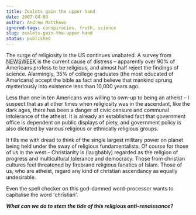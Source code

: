 ```yaml
---
title: Zealots gain the upper hand
date: 2007-04-03
author: Andrew Matthews
ignored-tags: conspiracies, froth, science
slug: zealots-gain-the-upper-hand
status: published
---
```


The surge of religiosity in the US continues unabated. A survey from [NEWSWEEK](http://www.msnbc.msn.com/id/17879317/site/newsweek/) is the current cause of distress – apparently over 90% of Americans profess to be religious, and almost half reject the findings of science. Alarmingly, 35% of college graduates (the most educated of Americans) accept the bible as fact and believe that mankind sprung mysteriously into existence less than 10,000 years ago.

Less than one in ten Americans was willing to own-up to being an atheist – I suspect that as at other times when religiosity was in the ascendant, like the dark ages, there has been a danger of civic censure and communal intolerance of the atheist. It is already an established fact that government office is dependent on public displays of piety, and government policy is also dictated by various religious or ethnically religious groups.

It fills me with dread to think of the single largest military power on planet being held under the sway of religious fundamentalists. Of course for those of us in the west – Christianity is (laughably) regarded as the religion of progress and multicultural tolerance and democracy. Those from christian cultures feel threatened by firebrand religious fanatics of Islam. Those of us, who are atheist, regard any kind of christian ascendancy as equally undesirable.

Even the spell checker on this god-damned word-processor wants to capitalise the word 'christian'.

***What can we do to stem the tide of this religious anti-renaissance?***
